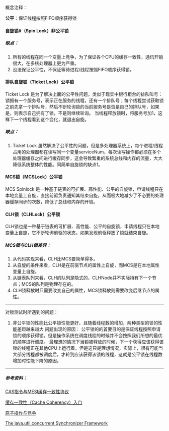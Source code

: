 概念注释：

**公平**：保证线程按照FIFO顺序获得锁

#### 自旋锁#（Spin Lock）非公平锁
##### 缺点：
1. 所有的线程在同一个变量上竞争，为了保证各个CPU的缓存一致性，通讯开销很大，在多核处理器上更为严重。
2. 没法保证公平性，不保证等待进程/线程按照FIFO顺序获得锁。

#### 排队自旋锁（Ticket Lock）公平锁
Ticket Lock 是为了解决上面的公平性问题，类似于现实中银行柜台的排队叫号：锁拥有一个服务号，表示正在服务的线程，还有一个排队号；每个线程尝试获取锁之前先拿一个排队号，然后不断轮询锁的当前服务号是否是自己的排队号，如果是，则表示自己拥有了锁，不是则继续轮询。
当线程释放锁时，将服务号加1，这样下一个线程看到这个变化，就退出自旋。
##### 缺点：
1. Ticket Lock 虽然解决了公平性的问题，但是多处理器系统上，每个进程/线程占用的处理器都在读写同一个变量serviceNum，每次读写操作都必须在多个处理器缓存之间进行缓存同步，这会导致繁重的系统总线和内存的流量，大大降低系统整体的性能。同简单自旋锁的缺点1。

#### MCS锁（MCSLock）公平锁
MCS Spinlock 是一种基于链表的可扩展、高性能、公平的自旋锁，申请线程只在本地变量上自旋，直接前驱负责通知其结束自旋，从而极大地减少了不必要的处理器缓存同步的次数，降低了总线和内存的开销。

#### CLH锁（CLHLock）公平锁
CLH锁也是一种基于链表的可扩展、高性能、公平的自旋锁，申请线程只在本地变量上自旋，它不断轮询前驱的状态，如果发现前驱释放了锁就结束自旋。

##### MCS锁与CLH锁差异：
1. 从代码实现来看，CLH比MCS要简单得多。
2. 从自旋的条件来看，CLH是在前驱节点的属性上自旋，而MCS是在本地属性变量上自旋。
3. 从链表队列来看，CLH的队列是隐式的，CLHNode并不实际持有下一个节点；MCS的队列是物理存在的。
4. CLH锁释放时只需要改变自己的属性，MCS锁释放则需要改变后继节点的属性。

----------------------------------------------------------------------------------------------
对锁测试时所遇到的问题：
1. 非公平锁的性能比公平锁性能更好，且随着线程数的增加，两种类型的锁的性能差距越来越大
问题出现的原因：
公平锁的的首要目的是保证线程按照申请锁的顺序获得锁。但是操作系统在调度线程的时候并不会按照我们所想的最优的顺序进行调度。
最理想的情况下当锁被释放的时候，下一个获得应该获得该锁的线程正在其他CPU上运行着。但是这只是理想情况，实际上，很有可能当大部分线程都被调度后，才轮到应该获得该锁的线程，这就是公平锁在线程数增加时性能下降的原因。

-------------------------------------------------------------------------------------------
##### 参考资料：

[CAS指令与MESI缓存一致性协议](http://yefeng.iteye.com/blog/210067)

[缓存一致性（Cache Coherency）入门](http://www.infoq.com/cn/articles/cache-coherency-primer)

[原子操作与竞争](http://www.infoq.com/cn/articles/atomic-operations-and-contention)

[The java.util.concurrent Synchronizer Framework](http://gee.cs.oswego.edu/dl/papers/aqs.pdf)
